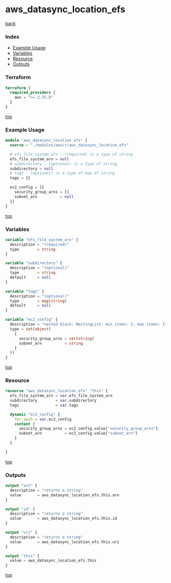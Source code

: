 # aws_datasync_location_efs

[back](../aws.md)

### Index

- [Example Usage](#example-usage)
- [Variables](#variables)
- [Resource](#resource)
- [Outputs](#outputs)

### Terraform

```terraform
terraform {
  required_providers {
    aws = ">= 3.35.0"
  }
}
```

[top](#index)

### Example Usage

```terraform
module "aws_datasync_location_efs" {
  source = "./modules/aws/r/aws_datasync_location_efs"

  # efs_file_system_arn - (required) is a type of string
  efs_file_system_arn = null
  # subdirectory - (optional) is a type of string
  subdirectory = null
  # tags - (optional) is a type of map of string
  tags = {}

  ec2_config = [{
    security_group_arns = []
    subnet_arn          = null
  }]
}
```

[top](#index)

### Variables

```terraform
variable "efs_file_system_arn" {
  description = "(required)"
  type        = string
}

variable "subdirectory" {
  description = "(optional)"
  type        = string
  default     = null
}

variable "tags" {
  description = "(optional)"
  type        = map(string)
  default     = null
}

variable "ec2_config" {
  description = "nested block: NestingList, min items: 1, max items: 1"
  type = set(object(
    {
      security_group_arns = set(string)
      subnet_arn          = string
    }
  ))
}
```

[top](#index)

### Resource

```terraform
resource "aws_datasync_location_efs" "this" {
  efs_file_system_arn = var.efs_file_system_arn
  subdirectory        = var.subdirectory
  tags                = var.tags

  dynamic "ec2_config" {
    for_each = var.ec2_config
    content {
      security_group_arns = ec2_config.value["security_group_arns"]
      subnet_arn          = ec2_config.value["subnet_arn"]
    }
  }

}
```

[top](#index)

### Outputs

```terraform
output "arn" {
  description = "returns a string"
  value       = aws_datasync_location_efs.this.arn
}

output "id" {
  description = "returns a string"
  value       = aws_datasync_location_efs.this.id
}

output "uri" {
  description = "returns a string"
  value       = aws_datasync_location_efs.this.uri
}

output "this" {
  value = aws_datasync_location_efs.this
}
```

[top](#index)